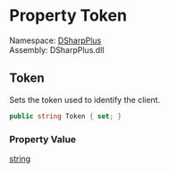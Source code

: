 # Property Token

Namespace: [DSharpPlus](DSharpPlus.md)  
Assembly: DSharpPlus.dll

## <a id="DSharpPlus_DiscordConfiguration_Token"></a>Token

Sets the token used to identify the client.

```csharp
public string Token { set; }
```

### Property Value

[string](https://learn.microsoft.com/dotnet/api/system.string)


